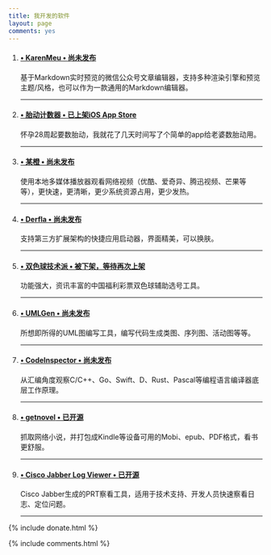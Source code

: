 ```yaml
---
title: 我开发的软件
layout: page
comments: yes
---
```

<div class="main-post-list">
  <ol class="post-list">
    <li>
      <h4 class="post-list__post-title post-title"><a href="https://blog.ismisv.com/2019/09/a-new-markdown-editor/" title="KarenMeu"> &#8226; KarenMeu &#8226; 尚未发布</a></h4>
      <p class="excerpt">基于Markdown实时预览的微信公众号文章编辑器，支持多种渲染引擎和预览主题/风格，也可以作为一款通用的Markdown编辑器。</p>
      <hr class="post-list__divider" />
    </li>
    <li>
      <h4 class="post-list__post-title post-title"><a href="https://blog.ismisv.com/2019/04/fetal-movement-counter-app/" title="胎动计数器"> &#8226; 胎动计数器</a><a href="https://itunes.apple.com/cn/app/id1455433423" title="胎动计数器" target="_blank"> &#8226; 已上架iOS App Store</a></h4>
      <p class="excerpt">怀孕28周起要数胎动，我就花了几天时间写了个简单的app给老婆数胎动用。</p>
      <hr class="post-list__divider" />
    </li>
    <li>
      <h4 class="post-list__post-title post-title"><a href="https://blog.ismisv.com/2017/03/new-project-imchenwen/" title="某橙"> &#8226; 某橙 &#8226; 尚未发布</a></h4>
      <p class="excerpt">使用本地多媒体播放器观看网络视频（优酷、爱奇异、腾迅视频、芒果等等），更快速，更清晰，更少系统资源占用，更少发热。</p>
      <hr class="post-list__divider" />
    </li>
    <li>
      <h4 class="post-list__post-title post-title"><a href="https://blog.ismisv.com/2019/06/derfla-app/" title="Derfla"> &#8226; Derfla &#8226; 尚未发布</a></h4>
      <p class="excerpt">支持第三方扩展架构的快捷应用启动器，界面精美，可以换肤。</p>
      <hr class="post-list__divider" />
    </li>
    <li>
      <h4 class="post-list__post-title post-title"><a href="https://blog.ismisv.com/2019/06/istkani-app/" title="双色球技术派"> &#8226;  双色球技术派 &#8226; 被下架，等待再次上架</a></h4>
      <p class="excerpt">功能强大，资讯丰富的中国福利彩票双色球辅助选号工具。</p>
      <hr class="post-list__divider" />
    </li>
    <li>
      <h4 class="post-list__post-title post-title"><a href="https://blog.ismisv.com/2018/03/umlgen-develop-memoir/" title="UMLGen"> &#8226; UMLGen &#8226; 尚未发布</a></h4>
      <p class="excerpt">所想即所得的UML图编写工具，编写代码生成类图、序列图、活动图等等。</p>
      <hr class="post-list__divider" />
    </li>
    <li>
      <h4 class="post-list__post-title post-title"><a href="" title="CodeInspector"> &#8226; CodeInspector &#8226; 尚未发布</a></h4>
      <p class="excerpt">从汇编角度观察C/C++、Go、Swift、D、Rust、Pascal等编程语言编译器底层工作原理。</p>
      <hr class="post-list__divider" />
    </li>
    <li>
      <h4 class="post-list__post-title post-title"><a href="https://blog.ismisv.com/2018/01/getnovel-wip/" title="getnovel"> &#8226; getnovel</a><a href="https://github.com/missdeer/getnovel" target="_blank"> &#8226; 已开源</a></h4>
      <p class="excerpt">抓取网络小说，并打包成Kindle等设备可用的Mobi、epub、PDF格式，看书更舒服。</p>
      <hr class="post-list__divider" />
    </li>
    <li>
      <h4 class="post-list__post-title post-title"><a href="https://blog.ismisv.com/2016/06/summary-of-cjlv-development/" title="Cisco Jabber Log Viewer"> &#8226; Cisco Jabber Log Viewer</a><a href="https://github.com/missdeer/cjlv" target="_blank"> &#8226; 已开源</a></h4>
      <p class="excerpt">Cisco Jabber生成的PRT察看工具，适用于技术支持、开发人员快速察看日志、定位问题。</p>
      <hr class="post-list__divider" />
    </li>
  </ol>  

</div>

{% include donate.html %}

{% include comments.html %}